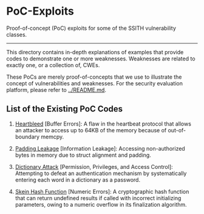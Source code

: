 # PoC-Exploits

Proof-of-concept (PoC) exploits for some of the SSITH vulnerability classes.

----------

This directory contains in-depth explanations of examples that provide 
codes to demonstrate
one or more weaknesses.  Weaknesses are related to exactly one, or a
collection of, CWEs.

These PoCs are merely proof-of-concepts that we use to illustrate the
concept of vulnerabilities and weaknesses. For the security evaluation
platform, please refer to 
[../README.md](../README.md).

## List of the Existing PoC Codes

1. [Heartbleed](./Heartbleed) [Buffer Errors]: A flaw in the heartbeat
   protocol that allows an attacker to access up to 64KB of the memory
   because of out-of-boundary memcpy.

2. [Padding Leakage](./PaddingLeakage) [Information Leakage]: Accessing
   non-authorized bytes in memory due to struct alignment and padding.

3. [Dictionary Attack](./DictionaryAttack) [Permission, Privileges, and Access
   Control]: Attempting to defeat an authentication mechanism by
   systematically entering each word in a dictionary as a password.

4. [Skein Hash Function](./SkeinHashFunction) [Numeric Errors]: A cryptographic hash
   function that can return undefined results if called with incorrect
   initializing parameters, owing to a numeric overflow in its
   finalization algorithm.
